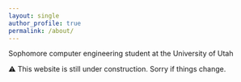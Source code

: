 ```yaml
---
layout: single
author_profile: true
permalink: /about/
---
```

Sophomore computer engineering student at the University of Utah


:warning: This website is still under construction.  Sorry if things change.
